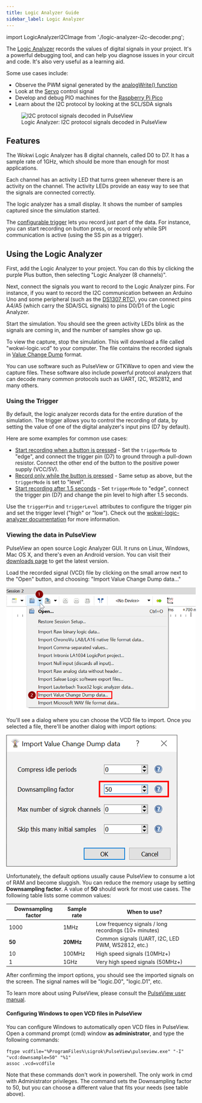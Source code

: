 ```yaml
---
title: Logic Analyzer Guide
sidebar_label: Logic Analyzer
---
```


import LogicAnalyzerI2CImage from './logic-analyzer-i2c-decoder.png';

The [Logic Analyzer](../parts/wokwi-logic-analyzer) records the values of digital signals in your project. It's a powerful debugging tool, and can help you diagnose issues in your circuit and code. It's also very useful as a learning aid.

Some use cases include:

- Observe the PWM signal generated by the [analogWrite() function](https://www.arduino.cc/reference/en/language/functions/analog-io/analogwrite/)
- Look at the [Servo](../parts/wokwi-servo) control signal
- Develop and debug PIO machines for the [Raspberry Pi Pico](../parts/wokwi-pi-pico)
- Learn about the I2C protocol by looking at the SCL/SDA signals

<figure>
  <img src={LogicAnalyzerI2CImage} alt="I2C protocol signals decoded in PulseView" />
  <figcaption>Logic Analyzer: I2C protocol signals decoded in PulseView</figcaption>
</figure>

## Features

The Wokwi Logic Analyzer has 8 digital channels, called D0 to D7. It has a sample rate of 1GHz, which should be more than enough for most applications.

Each channel has an activity LED that turns green whenever there is an activity on the channel. The activity LEDs provide an easy way to see that the signals are connected
correctly.

The logic analyzer has a small display. It shows the number of samples captured since the simulation started.

The [configurable trigger](#using-the-trigger) lets you record just part of the data. For instance, you can start recording on button press, or record only while SPI communication is active (using the SS pin as a trigger).

## Using the Logic Analyzer

First, add the Logic Analyzer to your project. You can do this by clicking the purple Plus button, then selecting "Logic Analyzer (8 channels)".

Next, connect the signals you want to record to the Logic Analyzer pins. For instance, if you want to record the I2C communication between an Arduino Uno and some peripheral (such as the [DS1307 RTC](../parts/wokwi-ds1307)), you can connect pins A4/A5 (which carry the SDA/SCL signals) to pins D0/D1 of the Logic Analyzer.

Start the simulation. You should see the green activity LEDs blink as the signals are coming in, and the number of samples show go up.

To view the capture, stop the simulation. This will download a file called "wokwi-logic.vcd" to your computer. The file contains the recorded signals in [Value Change Dump](https://en.wikipedia.org/wiki/Value_change_dump) format.

You can use software such as PulseView or GTKWave to open and view the capture files. These software also include powerful protocol analyzers that can decode many common protocols such as UART, I2C, WS2812, and many others.

### Using the Trigger

By default, the logic analyzer records data for the entire duration of the simulation. The trigger allows you to control the recording of data, by setting the value of one of the digital analyzer's input pins (D7 by default).

Here are some examples for common use cases:

- [Start recording when a button is pressed](https://wokwi.com/arduino/projects/313698551063380544) - Set the `triggerMode` to "edge", and connect the trigger pin (D7) to ground through a pull-down resistor. Connect the other end of the button to the positive power supply (VCC/5V).
- [Record only while the button is pressed](https://wokwi.com/arduino/projects/313706149095408193) - Same setup as above, but the `triggerMode` is set to "level".
- [Start recording after 1.5 seconds](https://wokwi.com/arduino/projects/313706408220557888) - Set `triggerMode` to "edge", connect the trigger pin (D7) and change the pin level to high after 1.5 seconds.

Use the `triggerPin` and `triggerLevel` attributes to configure the trigger pin and set the trigger level ("high" or "low"). Check out the [wokwi-logic-analyzer documentation](../parts/wokwi-logic-analyzer) for more information.

### Viewing the data in PulseView

PulseView an open source Logic Analyzer GUI. It runs on Linux, Windows, Mac OS X, and there's even an Android version. You can visit their [downloads page](https://sigrok.org/wiki/Downloads) to get the latest version.

Load the recorded signal (VCD) file by clicking on the small arrow next to the "Open" button, and choosing: "Import Value Change Dump data..."

![PulseView: Import Value Change Dump data](logic-analyzer-pulseview-1.png)

You'll see a dialog where you can choose the VCD file to import. Once you selected a file, there'll be another dialog with import options:

![PulseView: Compress idle periods](logic-analyzer-pulseview-2.png)

Unfortunately, the default options usually cause PulseView to consume a lot of RAM and become sluggish. You can reduce the memory usage by setting **Downsampling factor**. A value of **50** should work for most use cases. The following table lists some common values:

| Downsampling factor | Sample rate | When to use?                                          |
| ------------------- | ----------- | ----------------------------------------------------- |
| 1000                | 1MHz        | Low frequency signals / long recordings (10+ minutes) |
| **50**              | **20MHz**   | Common signals (UART, I2C, LED PWM, WS2812, etc.)     |
| 10                  | 100MHz      | High speed signals (10MHz+)                           |
| 1                   | 1GHz        | Very high speed signals (50MHz+)                      |

After confirming the import options, you should see the imported signals on the screen. The signal names will be "logic.D0", "logic.D1", etc.

To learn more about using PulseView, please consult the [PulseView user manual](https://sigrok.org/doc/pulseview/unstable/manual.html).

#### Configuring Windows to open VCD files in PulseView

You can configure Windows to automatically open VCD files in PulseView. Open a command prompt (cmd) window **as administrator**, and type the following commands:

```
ftype vcdfile="%ProgramFiles%\sigrok\PulseView\pulseview.exe" "-I" "vcd:downsample=50" "%1"
assoc .vcd=vcdfile
```

Note that these commands don't work in powershell. The only work in cmd with Administrator privileges. The command sets the Downsampling factor to 50, but you can choose a different value that fits your needs (see table above).
